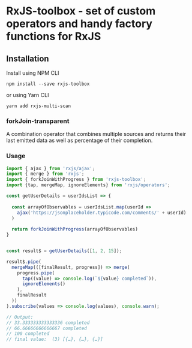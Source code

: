 # RxJS-toolbox - set of custom operators and handy factory functions for RxJS

## Installation
Install using NPM CLI
```
npm install --save rxjs-toolbox
```

or using Yarn CLI
```
yarn add rxjs-multi-scan
```

### forkJoin-transparent
A combination operator that combines multiple sources and returns their last emitted data as well as percentage of their completion.

### Usage
```typescript
import { ajax } from 'rxjs/ajax';
import { merge } from 'rxjs';
import { forkJoinWithProgress } from 'rxjs-toolbox';
import {tap, mergeMap, ignoreElements} from 'rxjs/operators';

const getUserDetails = userIdsList => {
  
  const arrayOfObservables = userIdsList.map(userId =>
    ajax('https://jsonplaceholder.typicode.com/comments/' + userId)
  )
  
  return forkJoinWithProgress(arrayOfObservables)
}


const result$ = getUserDetails([1, 2, 15]);

result$.pipe(
  mergeMap(([finalResult, progress]) => merge(
    progress.pipe(
      tap((value) => console.log(`${value} completed`)),
      ignoreElements()
    ),
    finalResult
  ))
).subscribe(values => console.log(values), console.warn);

// Output:
// 33.333333333333336 completed
// 66.66666666666667 completed
// 100 completed
// final value:  (3) [{…}, {…}, {…}]
```
